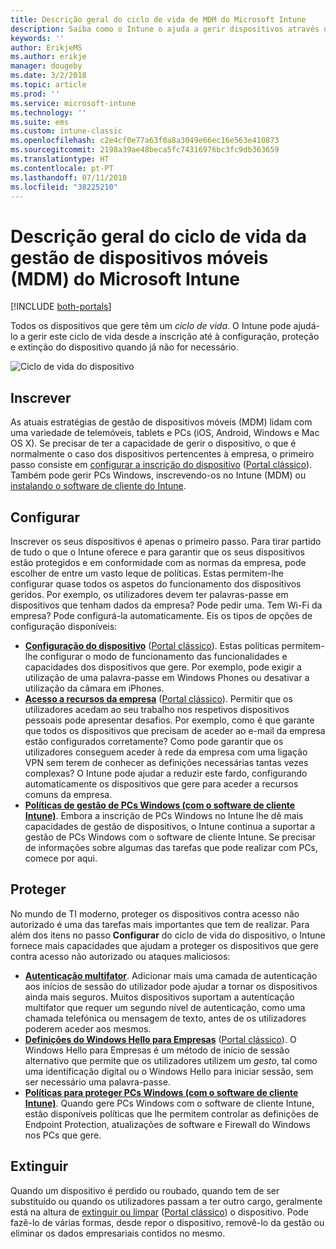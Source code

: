```yaml
---
title: Descrição geral do ciclo de vida de MDM do Microsoft Intune
description: Saiba como o Intune o ajuda a gerir dispositivos através do respetivo ciclo de vida, desde a inscrição até à configuração e à eventual extinção.
keywords: ''
author: ErikjeMS
ms.author: erikje
manager: dougeby
ms.date: 3/2/2018
ms.topic: article
ms.prod: ''
ms.service: microsoft-intune
ms.technology: ''
ms.suite: ems
ms.custom: intune-classic
ms.openlocfilehash: c2e4cf0e77a63f0a8a3049e66ec16e563e410873
ms.sourcegitcommit: 2198a39ae48beca5fc74316976bc3fc9db363659
ms.translationtype: HT
ms.contentlocale: pt-PT
ms.lasthandoff: 07/11/2018
ms.locfileid: "38225210"
---
```

# <a name="overview-of-the-microsoft-intune-mobile-device-management-mdm-lifecycle"></a>Descrição geral do ciclo de vida da gestão de dispositivos móveis (MDM) do Microsoft Intune

[!INCLUDE [both-portals](./includes/note-for-both-portals.md)]

Todos os dispositivos que gere têm um *ciclo de vida*. O Intune pode ajudá-lo a gerir este ciclo de vida desde a inscrição até à configuração, proteção e extinção do dispositivo quando já não for necessário.

![Ciclo de vida do dispositivo](./media/device-lifecycle.png "ciclo de vida do dispositivo do Intune")

## <a name="enroll"></a>Inscrever
As atuais estratégias de gestão de dispositivos móveis (MDM) lidam com uma variedade de telemóveis, tablets e PCs (iOS, Android, Windows e Mac OS X). Se precisar de ter a capacidade de gerir o dispositivo, o que é normalmente o caso dos dispositivos pertencentes à empresa, o primeiro passo consiste em [configurar a inscrição do dispositivo](device-enrollment.md) ([Portal clássico](/intune-classic/deploy-use/enroll-devices-in-microsoft-intune)). Também pode gerir PCs Windows, inscrevendo-os no Intune (MDM) ou [instalando o software de cliente do Intune](/intune-classic/deploy-use/manage-windows-pcs-with-microsoft-intune).

## <a name="configure"></a>Configurar
Inscrever os seus dispositivos é apenas o primeiro passo. Para tirar partido de tudo o que o Intune oferece e para garantir que os seus dispositivos estão protegidos e em conformidade com as normas da empresa, pode escolher de entre um vasto leque de políticas. Estas permitem-lhe configurar quase todos os aspetos do funcionamento dos dispositivos geridos. Por exemplo, os utilizadores devem ter palavras-passe em dispositivos que tenham dados da empresa? Pode pedir uma. Tem Wi-Fi da empresa? Pode configurá-la automaticamente. Eis os tipos de opções de configuração disponíveis:

- [**Configuração do dispositivo**](device-profiles.md) ([Portal clássico](/intune-classic/deploy-use/manage-settings-and-features-on-your-devices-with-microsoft-intune-policies)). Estas políticas permitem-lhe configurar o modo de funcionamento das funcionalidades e capacidades dos dispositivos que gere. Por exemplo, pode exigir a utilização de uma palavra-passe em Windows Phones ou desativar a utilização da câmara em iPhones.
- [**Acesso a recursos da empresa**](device-profiles.md) ([Portal clássico](/intune-classic/deploy-use/enable-access-to-company-resources-with-microsoft-intune)). Permitir que os utilizadores acedam ao seu trabalho nos respetivos dispositivos pessoais pode apresentar desafios. Por exemplo, como é que garante que todos os dispositivos que precisam de aceder ao e-mail da empresa estão configurados corretamente? Como pode garantir que os utilizadores conseguem aceder à rede da empresa com uma ligação VPN sem terem de conhecer as definições necessárias tantas vezes complexas? O Intune pode ajudar a reduzir este fardo, configurando automaticamente os dispositivos que gere para aceder a recursos comuns da empresa.
- [**Políticas de gestão de PCs Windows (com o software de cliente Intune)**](/intune-classic/deploy-use/common-windows-pc-management-tasks-with-the-microsoft-intune-computer-client). Embora a inscrição de PCs Windows no Intune lhe dê mais capacidades de gestão de dispositivos, o Intune continua a suportar a gestão de PCs Windows com o software de cliente Intune. Se precisar de informações sobre algumas das tarefas que pode realizar com PCs, comece por aqui.

## <a name="protect"></a>Proteger
No mundo de TI moderno, proteger os dispositivos contra acesso não autorizado é uma das tarefas mais importantes que tem de realizar. Para além dos itens no passo **Configurar** do ciclo de vida do dispositivo, o Intune fornece mais capacidades que ajudam a proteger os dispositivos que gere contra acesso não autorizado ou ataques maliciosos:
- [**Autenticação multifator**](/intune-classic/deploy-use/protect-your-devices-with-microsoft-intune). Adicionar mais uma camada de autenticação aos inícios de sessão do utilizador pode ajudar a tornar os dispositivos ainda mais seguros. Muitos dispositivos suportam a autenticação multifator que requer um segundo nível de autenticação, como uma chamada telefónica ou mensagem de texto, antes de os utilizadores poderem aceder aos mesmos.
- [**Definições do Windows Hello para Empresas**](windows-hello.md) ([Portal clássico](/intune-classic/deploy-use/control-microsoft-passport-settings-on-devices-with-microsoft-intune)). O Windows Hello para Empresas é um método de início de sessão alternativo que permite que os utilizadores utilizem um *gesto*, tal como uma identificação digital ou o Windows Hello para iniciar sessão, sem ser necessário uma palavra-passe.
- [**Políticas para proteger PCs Windows (com o software de cliente Intune)**](/intune-classic/deploy-use/policies-to-protect-windows-pcs-in-microsoft-intune). Quando gere PCs Windows com o software de cliente Intune, estão disponíveis políticas que lhe permitem controlar as definições de Endpoint Protection, atualizações de software e Firewall do Windows nos PCs que gere.

## <a name="retire"></a>Extinguir
Quando um dispositivo é perdido ou roubado, quando tem de ser substituído ou quando os utilizadores passam a ter outro cargo, geralmente está na altura de [extinguir ou limpar](device-management.md) ([Portal clássico](/intune-classic/deploy-use/use-remote-wipe-to-help-protect-data-using-microsoft-intune)) o dispositivo. Pode fazê-lo de várias formas, desde repor o dispositivo, removê-lo da gestão ou eliminar os dados empresariais contidos no mesmo.
